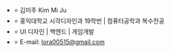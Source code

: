 - ⭐ 김미주 Kim Mi Ju
- ⭐ 홍익대학교 시각디자인과 19학번 | 컴퓨터공학과 복수전공
- ⭐ UI 디자인 | 백엔드 | 게임개발
- ⭐ E-mail: lora00515@gmail.com

<!---
miju0515/miju0515 is a ✨ special ✨ repository because its `README.md` (this file) appears on your GitHub profile.
You can click the Preview link to take a look at your changes.
--->
